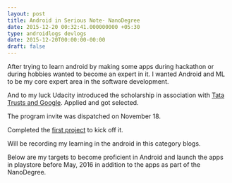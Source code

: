```yaml
---
layout: post
title: Android in Serious Note- NanoDegree
date: 2015-12-20 00:32:41.000000000 +05:30
type: androidlogs devlogs
date: 2015-12-20T00:00:00-00:00
draft: false
---
```


After trying to learn android by making some apps during hackathon or during hobbies wanted to become an expert in it. I wanted Android and ML to be my core expert area in the software development.

And to my luck Udacity introduced the scholarship in association with [Tata Trusts and Google](https://www.udacity.com/india). Applied and got selected.

The program invite was dispatched on November 18. 

Completed the [first project](https://github.com/balaaagi/BalajiAppPortfolio) to kick off it.

Will be recording my learning in the android in this category blogs.

Below are my targets to become proficient in Android and launch the apps in playstore before May, 2016 in addition to the apps as part of the NanoDegree.




